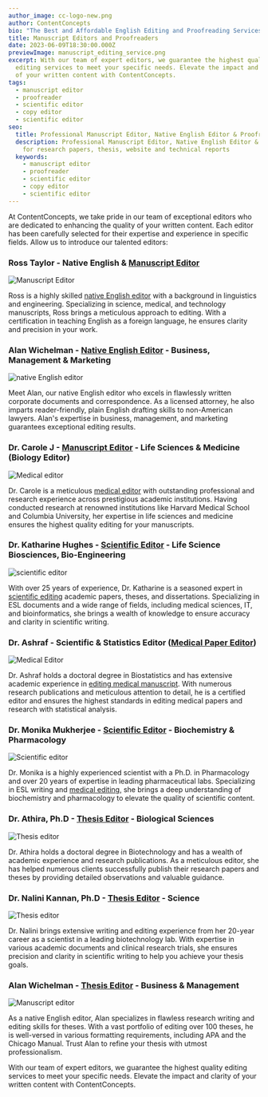 ```yaml
---
author_image: cc-logo-new.png
author: ContentConcepts
bio: "The Best and Affordable English Editing and Proofreading Services "
title: Manuscript Editors and Proofreaders
date: 2023-06-09T18:30:00.000Z
previewImage: manuscript_editing_service.png
excerpt: With our team of expert editors, we guarantee the highest quality
  editing services to meet your specific needs. Elevate the impact and clarity
  of your written content with ContentConcepts.
tags:
  - manuscript editor
  - proofreader
  - scientific editor
  - copy editor
  - scientific editor
seo:
  title: Professional Manuscript Editor, Native English Editor & Proofreader
  description: Professional Manuscript Editor, Native English Editor & Proofreader
    for research papers, thesis, website and technical reports
  keywords:
    - manuscript editor
    - proofreader
    - scientific editor
    - copy editor
    - scientific editor
---
```

At ContentConcepts, we take pride in our team of exceptional editors who are dedicated to enhancing the quality of your written content. Each editor has been carefully selected for their expertise and experience in specific fields. Allow us to introduce our talented editors:

### Ross Taylor - Native English & [Manuscript Editor](https://contentconcepts.in/services/academic_editing/manuscript_editing/)

![Manuscript Editor](manuscript-editor.jpeg "Manuscript Editor")

Ross is a highly skilled [native English editor](https://contentconcepts.in/services/academic_editing/english_editing/) with a background in linguistics and engineering. Specializing in science, medical, and technology manuscripts, Ross brings a meticulous approach to editing. With a certification in teaching English as a foreign language, he ensures clarity and precision in your work.

### Alan Wichelman - [Native English Editor](https://contentconcepts.in/services/academic_editing/english_editing/) - Business, Management & Marketing

![native English editor](manucript-editor-native.jpeg "Native English Editor")

Meet Alan, our native English editor who excels in flawlessly written corporate documents and correspondence. As a licensed attorney, he also imparts reader-friendly, plain English drafting skills to non-American lawyers. Alan's expertise in business, management, and marketing guarantees exceptional editing results.

### Dr. Carole J - [Manuscript Editor](https://contentconcepts.in/services/academic_editing/manuscript_editing/) - Life Sciences & Medicine (Biology Editor)

![Medical editor](carole_medical_editor.jpeg "Medical editor")

Dr. Carole is a meticulous [medical editor](https://contentconcepts.in/services/academic_editing/medical_editing/) with outstanding professional and research experience across prestigious academic institutions. Having conducted research at renowned institutions like Harvard Medical School and Columbia University, her expertise in life sciences and medicine ensures the highest quality editing for your manuscripts.

### Dr. Katharine Hughes - [Scientific Editor](https://contentconcepts.com/services/academic_editing/scientific_manuscript_editing/) - Life Science Biosciences, Bio-Engineering

![scientific editor](scientific-editor.jpeg "Scientific Editor")

With over 25 years of experience, Dr. Katharine is a seasoned expert in [scientific editing](https://contentconcepts.com/services/academic_editing/scientific_manuscript_editing/) academic papers, theses, and dissertations. Specializing in ESL documents and a wide range of fields, including medical sciences, IT, and bioinformatics, she brings a wealth of knowledge to ensure accuracy and clarity in scientific writing.

### Dr. Ashraf - Scientific & Statistics Editor ([Medical Paper Editor](https://contentconcepts.in/services/academic_editing/medical_editing/))

![Medical Editor](ashraf_bio_editor.jpeg "Medical Editor")

Dr. Ashraf holds a doctoral degree in Biostatistics and has extensive academic experience  in [editing medical manuscript](https://contentconcepts.in/services/academic_editing/medical_editing/). With numerous research publications and meticulous attention to detail, he is a certified editor and ensures the highest standards in editing medical papers and research with statistical analysis.

### Dr. Monika Mukherjee - [Scientific Editor](https://contentconcepts.in/services/academic_editing/scientific_manuscript_editing/) - Biochemistry & Pharmacology

![Scientific editor](monika_medical_manuscript_editor.jpeg "Scientific editor")

Dr. Monika is a highly experienced scientist with a Ph.D. in Pharmacology and over 20 years of expertise in leading pharmaceutical labs. Specializing in ESL writing and [medical editing,](https://contentconcepts.in/services/academic_editing/medical_editing/) she brings a deep understanding of biochemistry and pharmacology to elevate the quality of scientific content.

### Dr. Athira, Ph.D - [Thesis Editor](https://contentconcepts.in/services/academic_editing/thesis_editing/) - Biological Sciences

![Thesis editor](thesis-editor.jpeg "Thesis editor")

Dr. Athira holds a doctoral degree in Biotechnology and has a wealth of academic experience and research publications. As a meticulous editor, she has helped numerous clients successfully publish their research papers and theses by providing detailed observations and valuable guidance.

### Dr. Nalini Kannan, Ph.D - [Thesis Editor](https://contentconcepts.in/services/academic_editing/thesis_editing/) - Science

![Thesis editor](scientific-editor.jpeg "Thesis editor and dissertation editor")

Dr. Nalini brings extensive writing and editing experience from her 20-year career as a scientist in a leading biotechnology lab. With expertise in various academic documents and clinical research trials, she ensures precision and clarity in scientific writing to help you achieve your thesis goals.

### Alan Wichelman - [Thesis Editor](https://contentconcepts.in/services/academic_editing/thesis_editing/) - Business & Management

![Manuscript editor](manucript-editor-native.jpeg "Manuscript Editor")

As a native English editor, Alan specializes in flawless research writing and editing skills for theses. With a vast portfolio of editing over 100 theses, he is well-versed in various formatting requirements, including APA and the Chicago Manual. Trust Alan to refine your thesis with utmost professionalism.

With our team of expert editors, we guarantee the highest quality editing services to meet your specific needs. Elevate the impact and clarity of your written content with ContentConcepts.